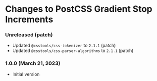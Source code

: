 # Changes to PostCSS Gradient Stop Increments

### Unreleased (patch)

- Updated `@csstools/css-tokenizer` to `2.1.1` (patch)
- Updated `@csstools/css-parser-algorithms` to `2.1.1` (patch)

### 1.0.0 (March 21, 2023)

- Initial version
